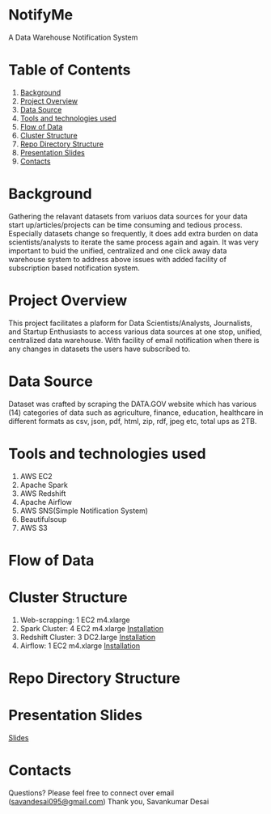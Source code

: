 # NotifyMe
A Data Warehouse Notification System

# Table of Contents
1. [Background](README.md#background)
1. [Project Overview](README.md#project-ovreview)
1. [Data Source](README.md#data-source)
1. [Tools and technologies used](README.md#tools-and-technologies-used)
1. [Flow of Data](README.md#flow-of-data)
1. [Cluster Structure](README.md#cluster-structure)
1. [Repo Directory Structure](README.md#repo-directory-structure)
1. [Presentation Slides](README.md#presentation-slides)
1. [Contacts](README.md#contacts)

# Background
Gathering the relavant datasets from variuos data sources for your data start up/articles/projects can be time consuming and tedious process. Especially datasets change so frequently, it does add extra burden on data scientists/analysts to iterate the same process again and again. It was very important to buid the unified, centralized and one click away data warehouse system to address above issues with added facility of subscription based notification system.

# Project Overview
This project facilitates a plaform for Data Scientists/Analysts, Journalists, and Startup Enthusiasts to access various data sources at one stop, unified, centralized data warehouse. With facility of email notification when there is any changes in datasets the users have subscribed to.

# Data Source
Dataset was crafted by scraping the DATA.GOV website which has various (14) categories of data such as agriculture, finance, education, healthcare in different formats as csv, json, pdf, html, zip, rdf, jpeg etc, total ups as 2TB. 

# Tools and technologies used
1. AWS EC2
2. Apache Spark
3. AWS Redshift
4. Apache Airflow
5. AWS SNS(Simple Notification System)
6. Beautifulsoup
7. AWS S3

# Flow of Data

# Cluster Structure
1. Web-scrapping: 1 EC2 m4.xlarge 
2. Spark Cluster: 4 EC2 m4.xlarge [Installation](https://blog.insightdatascience.com/simply-install-spark-cluster-mode-341843a52b88)
3. Redshift Cluster: 3 DC2.large [Installation](https://docs.aws.amazon.com/redshift/latest/gsg/getting-started.html)
4. Airflow: 1 EC2 m4.xlarge [Installation](https://blog.insightdatascience.com/scheduling-spark-jobs-with-airflow-4c66f3144660)

# Repo Directory Structure

# Presentation Slides
[Slides](https://tiny.cc/jc3mez)

# Contacts
Questions? Please feel free to connect over email (savandesai095@gmail.com)
Thank you,
Savankumar Desai
